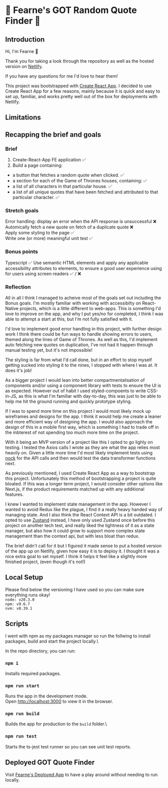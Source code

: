 # 🌿 Fearne's GOT Random Quote Finder 💬

## Introduction
Hi, I'm Fearne 👋 

Thank you for taking a look through the repository as well as the hosted version on [Netlify](https://fy-got-test.netlify.app/).

If you have any questions for me I'd love to hear them!

This project was bootstrapped with [Create React App](https://github.com/facebook/create-react-app). I decided to use Create React App for a few reasons, mainly because it is quick and easy to set up, familiar, and works pretty well out of the box for deployments with Netlify.

## Limitations 


## Recapping the brief and goals
### Brief
1. Create-React-App FE application ✅
2. Build a page containing:
 - a button that fetches a random quote when clicked. ✅
 - a section for each of the Game of Thrones houses, containing: ✅
 - a list of all characters in that particular house. ✅
 - a list of all unique quotes that have been fetched and attributed to that particular character. ✅

### Stretch goals
Error handling: display an error when the API response is unsuccessful ❌\
Automically fetch a new quote on fetch of a duplicate quote ❌\
Apply some styling to the page ✅\
Write one (or more) meaningful unit test ✅

### Bonus points
Typescript ✅
Use semantic HTML elements and apply any applicable accessibility attributes to elements, to ensure a good user experience using for users using screen readers ✅ / ❌

### Reflection
All in all I think I managed to acheive most of the goals set out including the Bonus goals.
I'm mostly familiar with working with accessibilty on React-Native projects, which is a little different to web-apps. This is something I'd love to improve on the app, and why I put yes/no for completed, I think I was able to attempt a start at this, but I'm not fully satisfied with it.

I'd love to implement good error handling in this project, with further design work I think there could be fun ways to handle showing errors to users, themed along the lines of Game of Thrones. As well as this, I'd implement auto fetching new quotes on duplication, I've not had it happen through manual testing yet, but it's not impossible!

The styling is far from what I'd call done, but in an effort to stop myself getting sucked into styling it to the nines, I stopped with where I was at. It does it's job!

As a bigger project I would lean into better compartmentalisation of components and/or using a component library with tests to ensure the UI is as expected. However out of habit I used styled-compoents to write CSS-in-JS, as this is what I'm familiar with day-to-day, this was just to be able to help me hit the ground running and quickly prototype styling.

If I was to spend more time on this project I would most likely mock up wireframes and designs for the app. I think it would help me create a leaner and more efficient way of designing the app. I would also approach the design of this in a mobile first way, which is something I had to trade off in the inbterest of not spending too much more time on the project.

With it being an MVP version of a project like this I opted to go lighly on testing. I tested the Axios calls I wrote as they are what the app relies most heavily on. Given a little more time I'd most likely implement tests using [nock](https://github.com/nock/nock) for the API calls and then would test the data transformer functions next.

As previously mentioned, I used Create React App as a way to bootstrap this project. Unfortunately this method of bootstrapping a project is quite bloated. If this was a longer term project, I would consider other options like Next.js, if the product requirements matched up with any additional features.

I knew I wanted to implement state management in the app. However I wanted to avoid Redux like the plague, I find it a really heavy handed way of managing state. And I also think the React Context API is a bit outdated. I opted to use [Zustand](https://github.com/pmndrs/zustand) instead, I have only used Zustand once before this project on another tech test, and really liked the lightness of it as a state manager, but also how it could grow to support more complex state management than the context api, but with less bloat than redux.

The brief didn't call for it but I figured it made sense to put a hosted version of the app up on Netlify, given how easy it is to deploy it. I thought it was a nice extra goal to set myself. I think it helps it feel like a slightly more finished project, (even though it's not!)


## Local Setup
Please find below the versioning I have used so you can make sure everything runs okay!\
`node: v20.3.0`\
`npm: v9.6.7`\
`nvm: v0.39.1`


## Scripts
I went with npm as my packages manager so run the follwing to install packages, build and start the project locally.\

In the repo directory, you can run:

### `npm i`

Installs required packages.

### `npm run start`

Runs the app in the development mode.\
Open [http://localhost:3000](http://localhost:3000) to view it in the browser.

### `npm run build`

Builds the app for production to the `build` folder.\

### `npm run test`

Starts the ts-jest test runner so you can see unit test reports.

## Deployed GOT Quote Finder
Visit [Fearne's Deployed App](https://fy-got-test.netlify.app/) to have a play around without needing to run locally.